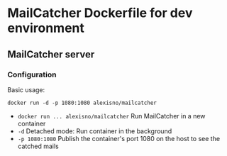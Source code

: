 MailCatcher Dockerfile for dev environment
==========================================

MailCatcher server
------------------

### Configuration

Basic usage:
```
docker run -d -p 1080:1080 alexisno/mailcatcher
```
* `docker run ... alexisno/mailcatcher` Run MailCatcher in a new container
* `-d` Detached mode: Run container in the background
* `-p 1080:1080` Publish the container's port 1080 on the host to see the catched mails
